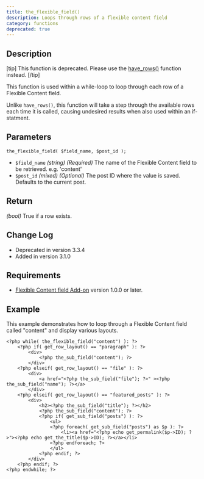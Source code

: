 ```yaml
---
title: the_flexible_field()
description: Loops through rows of a flexible content field
category: functions
deprecated: true
---
```


## Description
[tip]
This function is deprecated. Please use the [have_rows()](https://www.advancedcustomfields.com/resources/have_rows/) function instead.
[/tip]

This function is used within a while-loop to loop through each row of a Flexible Content field.

Unlike `have_rows()`, this function will take a step through the available rows each time it is called, causing undesired results when also used within an if-statment.

## Parameters
```
the_flexible_field( $field_name, $post_id );
```
- `$field_name`	*(string)*	*(Required)*	The name of the Flexible Content field to be retrieved. e.g. 'content'
- `$post_id`	*(mixed)*	*(Optional)*	The post ID where the value is saved. Defaults to the current post.

## Return
*(bool)* True if a row exists.

## Change Log
- Deprecated in version 3.3.4
- Added in version 3.1.0

## Requirements
- [Flexible Content field Add-on](https://www.advancedcustomfields.com/add-ons/flexible-content-field/) version 1.0.0 or later.

## Example
This example demonstrates how to loop through a Flexible Content field called "content" and display various layouts.
```
<?php while( the_flexible_field("content") ): ?>
	<?php if( get_row_layout() == "paragraph" ): ?>
		<div>
			<?php the_sub_field("content"); ?>
		</div>
	<?php elseif( get_row_layout() == "file" ): ?>
		<div>
			<a href="<?php the_sub_field("file"); ?>" ><?php the_sub_field("name"); ?></a>
		</div>
	<?php elseif( get_row_layout() == "featured_posts" ): ?>
		<div>
			<h2><?php the_sub_field("title"); ?></h2>
			<?php the_sub_field("content"); ?>
			<?php if( get_sub_field("posts") ): ?>
				<ul>
				<?php foreach( get_sub_field("posts") as $p ): ?>
					<li><a href="<?php echo get_permalink($p->ID); ?>"><?php echo get_the_title($p->ID); ?></a></li>
				<?php endforeach; ?>
				</ul>
			<?php endif; ?>
		</div>
	<?php endif; ?>
<?php endwhile; ?>
```
